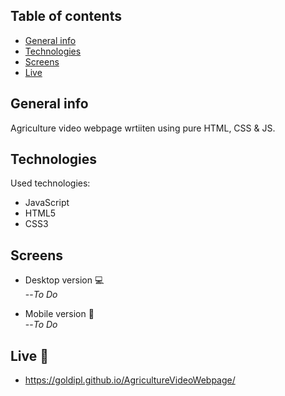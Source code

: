 ## Table of contents
* [General info](#general-info)
* [Technologies](#technologies)
* [Screens](#screens)
* [Live](#live-star2)

## General info
Agriculture video webpage wrtiiten using pure HTML, CSS & JS.

## Technologies
Used technologies:
* JavaScript
* HTML5
* CSS3

## Screens
* Desktop version :computer:     
--*To Do*

* Mobile version :iphone:     
--*To Do*

## Live :star2:
* https://goldipl.github.io/AgricultureVideoWebpage/